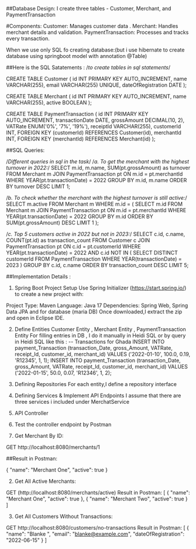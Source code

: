 ##Database Design:
I create three tables - Customer, Merchant, and PaymentTransaction 


#Components:
Customer: Manages customer data .
Merchant: Handles merchant details and validation.
PaymentTransaction: Processes and tracks every transaction.


When we use only SQL fo creating database:(but i use hibernate to create database using springboot model with annotation @Table)

##Here is the SQL Satatements :
/*to create tables in sql statements*/

CREATE TABLE Customer (
    id INT PRIMARY KEY AUTO_INCREMENT,
    name VARCHAR(255),
    email VARCHAR(255) UNIQUE,
    dateOfRegistration DATE
);

CREATE TABLE Merchant (
    id INT PRIMARY KEY AUTO_INCREMENT,
    name VARCHAR(255),
    active BOOLEAN
);

CREATE TABLE PaymentTransaction (
    id INT PRIMARY KEY AUTO_INCREMENT,
    transactionDate DATE,
    grossAmount DECIMAL(10, 2),
    VATRate ENUM('0%', '7%', '19%'),
    receiptId VARCHAR(255),
    customerId INT,
    FOREIGN KEY (customerId) REFERENCES Customer(id),
    merchantId INT,
    FOREIGN KEY (merchantId) REFERENCES Merchant(id)
);

##SQL Queries:

/*Different queries in sql in the task*/
/*a. To get the merchant with the highest turnover in 2022:*/
SELECT m.id, m.name, SUM(pt.grossAmount) as turnover
FROM Merchant m
JOIN PaymentTransaction pt ON m.id = pt.merchantId
WHERE YEAR(pt.transactionDate) = 2022
GROUP BY m.id, m.name
ORDER BY turnover DESC
LIMIT 1;

/*b. To check whether the merchant with the highest turnover is still active:*/
SELECT m.active
FROM Merchant m
WHERE m.id = (
    SELECT m.id
    FROM Merchant m
    JOIN PaymentTransaction pt ON m.id = pt.merchantId
    WHERE YEAR(pt.transactionDate) = 2022
    GROUP BY m.id
    ORDER BY SUM(pt.grossAmount) DESC
    LIMIT 1
);

/*c. Top 5 customers active in 2022 but not in 2023:*/
SELECT c.id, c.name, COUNT(pt.id) as transaction_count
FROM Customer c
JOIN PaymentTransaction pt ON c.id = pt.customerId
WHERE YEAR(pt.transactionDate) = 2022 AND c.id NOT IN (
    SELECT DISTINCT customerId
    FROM PaymentTransaction
    WHERE YEAR(transactionDate) = 2023
)
GROUP BY c.id, c.name
ORDER BY transaction_count DESC
LIMIT 5;


##Implementation Details :

1. Spring Boot Project Setup
Use Spring Initializer (https://start.spring.io/) to create a new project with:

Project Type: Maven
Language: Java 17
Dependencies: Spring Web, Spring Data JPA and for database (maria DB)
Once downloaded,I extract the zip and open in Eclipse IDE.

2. Define Entities
Customer Entity , Merchant Entity , PaymentTransaction Entity
For filling entries in DB , I do it manually in Heidi SQL or by query in Heidi SQL like this :
-- Transactions for Ghada
INSERT INTO payment_Transaction (transaction_Date, gross_Amount, VATRate, receipt_Id, customer_id, merchant_id) VALUES ('2022-01-10', 100.0, 0.19, 'R12345', 1, 1);
INSERT INTO payment_Transaction (transaction_Date, gross_Amount, VATRate, receipt_Id, customer_id, merchant_id) VALUES ('2022-01-15', 50.0, 0.07, 'R12346', 1, 2);

3. Defining Repositories
For each entity,I define a repository interface

4. Defining Services & Implement API Endpoints 
 I assume that there are three services i included under MerchatService 
5. API Controller 

6. Test the controller endpoint by Postman

1. Get Merchant By ID:

GET http://localhost:8080/merchants/1

##Result in Postman:

{
    "name": "Merchant One",
    "active": true
}

2. Get All Active Merchants:

GET (http://localhost:8080/merchants/active)
Result in Postman:
[
    {
        "name": "Merchant One",
        "active": true
    },
    {
        "name": "Merchant Two",
        "active": true
    }
]


3. Get All Customers Without Transactions:

GET http://localhost:8080/customers/no-transactions
Result in Postman:
[
    {
        "name": "Blanke ",
        "email": "blanke@example.com",
        "dateOfRegistration": "2022-06-15"
    }
]

